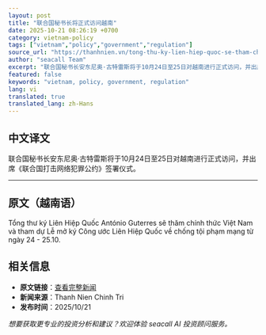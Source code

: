```yaml
---
layout: post
title: "联合国秘书长将正式访问越南"
date: 2025-10-21 08:26:19 +0700
category: vietnam-policy
tags: ["vietnam","policy","government","regulation"]
source_url: "https://thanhnien.vn/tong-thu-ky-lien-hiep-quoc-se-tham-chinh-thuc-viet-nam-185251020222529609.htm"
author: "seacall Team"
excerpt: "联合国秘书长安东尼奥·古特雷斯将于10月24日至25日对越南进行正式访问，并出席《联合国打击网络犯罪公约》签署仪式。..."
featured: false
keywords: "vietnam, policy, government, regulation"
lang: vi
translated: true
translated_lang: zh-Hans
---
```


## 中文译文

联合国秘书长安东尼奥·古特雷斯将于10月24日至25日对越南进行正式访问，并出席《联合国打击网络犯罪公约》签署仪式。

---

## 原文（越南语）

Tổng thư k&yacute; Li&ecirc;n Hiệp Quốc Ant&oacute;nio Guterres sẽ thăm ch&iacute;nh thức Việt Nam v&agrave; tham dự Lễ mở k&yacute; C&ocirc;ng ước Li&ecirc;n Hiệp Quốc về chống tội phạm mạng từ ng&agrave;y 24 - 25.10.

## 相关信息

- **原文链接**：[查看完整新闻](https://thanhnien.vn/tong-thu-ky-lien-hiep-quoc-se-tham-chinh-thuc-viet-nam-185251020222529609.htm)
- **新闻来源**：Thanh Nien Chinh Tri
- **发布时间**：2025/10/21

*想要获取更专业的投资分析和建议？欢迎体验 seacall AI 投资顾问服务。*